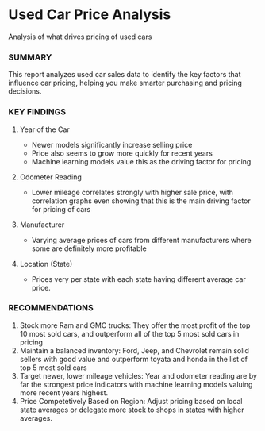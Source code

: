 # Used Car Price Analysis
Analysis of what drives pricing of used cars

### SUMMARY

This report analyzes used car sales data to identify the key factors that influence car pricing, helping you make smarter purchasing and pricing decisions.


### KEY FINDINGS

1. Year of the Car
    - Newer models significantly increase selling price
    - Price also seems to grow more quickly for recent years
    - Machine learning models value this as the driving factor for pricing

2. Odometer Reading
    - Lower mileage correlates strongly with higher sale price, with correlation graphs even showing that this is the main driving factor for pricing of cars

3. Manufacturer
    - Varying average prices of cars from different manufacturers where some are definitely more profitable

4. Location (State)
    - Prices very per state with each state having different average car price.
  

### RECOMMENDATIONS

1. Stock more Ram and GMC trucks: They offer the most profit of the top 10 most sold cars, and outperform all of the top 5 most sold cars in pricing
2. Maintain a balanced inventory: Ford, Jeep, and Chevrolet remain solid sellers with good value and outperform toyata and honda in the list of top 5 most sold cars
3. Target newer, lower mileage vehicles: Year and odometer reading are by far the strongest price indicators with machine learning models valuing more recent years highest.
4. Price Competetively Based on Region: Adjust pricing based on local state averages or delegate more stock to shops in states with higher averages.
